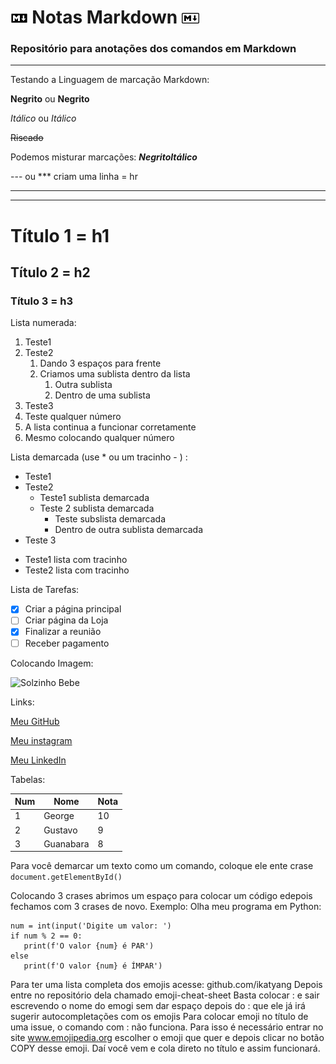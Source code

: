 # <img width="5.5%" alt="📚" src="imagens/markdown2.png"/> Notas Markdown <img width="5.5%" alt="📖" src="imagens/markdown.png"/>  
### Repositório para anotações dos comandos em Markdown

---

Testando a Linguagem de marcação Markdown:

**Negrito** ou __Negrito__

*Itálico* ou _Itálico_

~~Riscado~~

Podemos misturar marcações: __*NegritoItálico*__

--- ou *** criam uma linha = hr

---
***

# Título 1 = h1
## Título 2 = h2
### Título 3 = h3

Lista numerada:
1. Teste1
2. Teste2
   1. Dando 3 espaços para frente 
   2. Criamos uma sublista dentro da lista
      1. Outra sublista
      2. Dentro de uma sublista
4. Teste3
26. Teste qualquer número
99. A lista continua a funcionar corretamente
982. Mesmo colocando qualquer número

Lista demarcada (use * ou um tracinho - ) :
* Teste1
* Teste2
   * Teste1 sublista demarcada
   * Teste 2 sublista demarcada
      * Teste subslista demarcada
      * Dentro de outra sublista demarcada
* Teste 3
- Teste1 lista com tracinho
- Teste2 lista com tracinho

Lista de Tarefas:
- [x] Criar a página principal
- [ ] Criar página da Loja
- [x] Finalizar a reunião
- [ ] Receber pagamento

Colocando Imagem:

![Solzinho Bebe](https://user-images.githubusercontent.com/113748733/191075880-0b01f803-1658-4898-936f-5eef6231105c.jpg)

Links:

[Meu GitHub](https://github.com/GeorgeEnriqueBravo)

[Meu instagram](https://www.instagram.com/georgebravoo)

[Meu LinkedIn](https://www.linkedin.com/in/george-bravo/)

Tabelas: 

Num|Nome|Nota
---|---|---
1|George|10
2|Gustavo|9
3|Guanabara|8

Para você demarcar um texto como um comando, coloque ele ente crase `document.getElementById()` 

Colocando 3 crases abrimos um espaço para colocar um código edepois fechamos com 3 crases de novo. Exemplo: Olha meu programa em Python:
```
num = int(input('Digite um valor: ')
if num % 2 == 0:
   print(f'O valor {num} é PAR')
else
   print(f'O valor {num} é ÍMPAR')
```

Para ter uma lista completa dos emojis acesse: github.com/ikatyang
Depois entre no repositório dela chamado emoji-cheat-sheet
Basta colocar : e sair escrevendo o nome do emogi sem dar espaço depois do : que ele já irá sugerir autocompletações com os emojis
Para colocar emoji no título de uma issue, o comando com : não funciona. Para isso é necessário entrar no site www.emojipedia.org escolher o emoji que quer e depois clicar no botão COPY desse emoji. Daí você vem e cola direto no título e assim funcionará.
